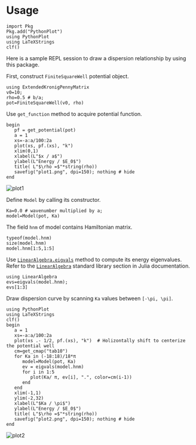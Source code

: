 # Usage

```@setup session1
import Pkg
Pkg.add("PythonPlot")
using PythonPlot
using LaTeXStrings
clf()
```

Here is a sample REPL session to draw a dispersion relationship by using this package.

First, construct `FiniteSquareWell` potential object.

```@repl session1
using ExtendedKronigPennyMatrix
v0=10; 
rho=0.5 # b/a;
pot=FiniteSquareWell(v0, rho)
```

Use `get_function` method to acquire potential function.

```@repl session1
begin
   pf = get_potential(pot)
   a = 1
   xs=-a:a/100:2a
   plot(xs, pf.(xs), "k")
   xlim(0,1)
   xlabel(L"$x / a$")
   ylabel(L"Energy / $E_0$")
   title( L"$\rho =$"*string(rho))
   savefig("plot1.png", dpi=150); nothing # hide
end
```

![plot1](plot1.png)


Define `Model` by calling its constructor.
```@repl session1
Ka=0.0 # wavenumber multiplied by a;
model=Model(pot, Ka)
```

The field `hnm` of model contains Hamiltonian matrix.
```@repl session1
typeof(model.hnm)
size(model.hnm)
model.hnm[1:5,1:5]
```

Use [`LinearAlgebra.eigvals`](https://docs.julialang.org/en/v1/stdlib/LinearAlgebra/#LinearAlgebra.eigvals) method to compute its energy eigenvalues.
Refer to the [`LinearAlgebra`](https://docs.julialang.org/en/v1/stdlib/LinearAlgebra/) standard library section in Julia documentation.
```@repl session1
using LinearAlgebra
evs=eigvals(model.hnm);
evs[1:3]
```

Draw dispersion curve by scanning `Ka` values between ``[-\pi, \pi]``.
```@repl session1
using PythonPlot
using LaTeXStrings
clf()
begin
   a = 1
   xs=-a:a/100:2a
   plot(xs .- 1/2, pf.(xs), "k")  # Holizontally shift to centerize the potential well
   cm=get_cmap("tab10")
   for Ka in (-18:18)/18*π
      model=Model(pot, Ka)
      ev = eigvals(model.hnm)
      for i in 1:5
         plot(Ka/ π, ev[i], ".", color=cm(i-1))
      end
   end
   xlim(-1,1)
   ylim(-2,32)
   xlabel(L"$Ka / \pi$")
   ylabel(L"Energy / $E_0$")
   title( L"$\rho =$"*string(rho))
   savefig("plot2.png", dpi=150); nothing # hide
end
```

![plot2](plot2.png)


